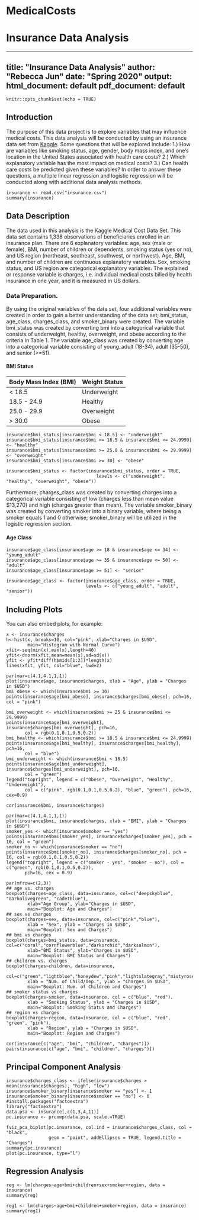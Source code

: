 # MedicalCosts
# Insurance Data Analysis
---
title: "Insurance Data Analysis"
author: "Rebecca Jun"
date: "Spring 2020"
output:
  html_document: default
  pdf_document: default
---

```{r setup, include=FALSE}
knitr::opts_chunk$set(echo = TRUE)
```
## Introduction
  The purpose of this data project is to explore variables that may influence medical costs. This data analysis will be conducted by using an insurance data set from [Kaggle](www.kaggle.com/mirichoi0218/insurance). Some questions that will be explored include: 1.) How are variables like smoking status, age, gender, body mass index, and one’s location in the United States associated with health care costs? 2.) Which explanatory variable has the most impact on medical costs? 3.) Can health care costs be predicted given these variables? In order to answer these questions, a multiple linear regression and logistic regression will be conducted along with additional data analysis methods.
```{r}
insurance <- read.csv("insurance.csv")
summary(insurance)
```
## Data Description
  The data used in this analysis is the Kaggle Medical Cost Data Set. This data set contains 1,338 observations of beneficiaries enrolled in an insurance plan. There are 6 explanatory variables: age, sex (male or female), BMI, number of children or dependents, smoking status (yes or no), and US region (northeast, southeast, southwest, or northwest). Age, BMI, and number of children are continuous explanatory variables. Sex, smoking status, and US region are categorical explanatory variables. The explained or response variable is charges, i.e. individual medical costs billed by health insurance in one year, and it is measured in US dollars. 
  
### Data Preparation.
  By using the original variables of the data set, four additional variables were created in order to gain a better understanding of the data set; bmi_status, age_class, charges_class, and smoker_binary were created. The variable bmi_status was created by converting bmi into a categorical variable that consists of underweight, healthy, overweight, and obese according to the criteria in Table 1. The variable age_class was created by converting age into a categorical variable consisting of young_adult (18-34), adult (35-50), and senior (>=51). 

#### BMI Status  
| **Body Mass Index (BMI)** | **Weight Status** |
| -------------| ------------- |
|   < 18.5     |  Underweight  |
|  18.5 - 24.9 |    Healthy    |
| 25.0 - 29.9  |  Overweight   |
|   > 30.0     |     Obese     |

```{r, include=FALSE}
insurance$bmi_status[insurance$bmi < 18.5] <- "underweight" 
insurance$bmi_status[insurance$bmi >= 18.5 & insurance$bmi <= 24.9999] <- "healthy" 
insurance$bmi_status[insurance$bmi >= 25.0 & insurance$bmi <= 29.9999] <- "overweight"
insurance$bmi_status[insurance$bmi >= 30] <- "obese" 

insurance$bmi_status <- factor(insurance$bmi_status, order = TRUE, 
                                  levels <- c("underweight", "healthy", "overweight", "obese"))
```

  Furthermore, charges_class was created by converting charges into a categorical variable consisting of low (charges less than mean value $13,270) and high (charges greater than mean). The variable smoker_binary was created by converting smoker into a binary variable, where being a smoker equals 1 and 0 otherwise; smoker_binary will be utilized in the logistic regression section. 
  
 #### Age Class
```{r, include=FALSE}
insurance$age_class[insurance$age >= 18 & insurance$age <= 34] <- "young_adult"
insurance$age_class[insurance$age >= 35 & insurance$age <= 50] <- "adult"
insurance$age_class[insurance$age >= 51] <- "senior"

insurance$age_class <- factor(insurance$age_class, order = TRUE, 
                              levels <- c("young_adult", "adult", "senior"))
```

## Including Plots

You can also embed plots, for example:

```{r, echo=FALSE}
x <- insurance$charges
h<-hist(x, breaks=10, col="pink", xlab="Charges in $USD",
        main="Histogram with Normal Curve")
xfit<-seq(min(x),max(x),length=40)
yfit<-dnorm(xfit,mean=mean(x),sd=sd(x))
yfit <- yfit*diff(h$mids[1:2])*length(x)
lines(xfit, yfit, col="blue", lwd=2)
```

```{r, echo=FALSE}
par(mar=c(4.1,4.1,1,1))
plot(insurance$age, insurance$charges, xlab = "Age", ylab = "Charges in $USD")
bmi_obese <- which(insurance$bmi >= 30)
points(insurance$age[bmi_obese], insurance$charges[bmi_obese], pch=16, col = "pink")

bmi_overweight <- which(insurance$bmi >= 25 & insurance$bmi <= 29.9999)
points(insurance$age[bmi_overweight], insurance$charges[bmi_overweight], pch=16, 
       col = rgb(0.1,0.1,0.5,0.2))
bmi_healthy <- which(insurance$bmi >= 18.5 & insurance$bmi <= 24.9999)
points(insurance$age[bmi_healthy], insurance$charges[bmi_healthy], pch=16,
       col = "blue")
bmi_underweight <- which(insurance$bmi < 18.5)
points(insurance$age[bmi_underweight], insurance$charges[bmi_underweight], pch=16,
       col = "green")
legend("topright", legend = c("Obese", "Overweight", "Healthy", "Underweight"), 
       col = c("pink", rgb(0.1,0.1,0.5,0.2), "blue", "green"), pch=16, cex=0.9)
```

```{r}
cor(insurance$bmi, insurance$charges)
```

```{r}
par(mar=c(4.1,4.1,1,1))
plot(insurance$bmi, insurance$charges, xlab = "BMI", ylab = "Charges in $USD")
smoker_yes <- which(insurance$smoker == "yes")
points(insurance$bmi[smoker_yes], insurance$charges[smoker_yes], pch = 16, col = "green")
smoker_no <- which(insurance$smoker == "no")
points(insurance$bmi[smoker_no], insurance$charges[smoker_no], pch = 16, col = rgb(0.1,0.1,0.5,0.2))
legend("topright", legend = c("smoker - yes", "smoker - no"), col = c("green", rgb(0.1,0.1,0.5,0.2)), 
       pch=16, cex = 0.9)
```

```{r, echo=FALSE}
par(mfrow=c(2,3))
## age vs. charges
boxplot(charges~age_class, data=insurance, col=c("deepskyblue", "darkolivegreen", "cadetblue"),
        xlab="Age Group", ylab="Charges in $USD", 
        main="Boxplot: Age and Charges")
## sex vs charges
boxplot(charges~sex, data=insurance, col=c("pink","blue"),
        xlab = "Sex", ylab = "Charges in $USD", 
        main="Boxplot: Sex and Charges")
## bmi vs charges
boxplot(charges~bmi_status, data=insurance, col=c("coral","cornflowerblue","darkorchid","darksalmon"),
        xlab="BMI Status", ylab="Charges in $USD",
        main="Boxplot: BMI Status and Charges")
## children vs. charges 
boxplot(charges~children, data=insurance, 
        col=c("green","lightblue","honeydew","pink","lightslategray","mistyrose"), 
        xlab = "Num. of Child/Dep.", ylab = "Charges in $USD",
        main="Boxplot: Num. of Children and Charges")
## smoker status vs charges
boxplot(charges~smoker, data=insurance, col = c("blue", "red"), 
        xlab = "Smoking Status", ylab = "Charges in $USD",
        main="Boxplot: Smoking Status and Charges")
## region vs charges
boxplot(charges~region, data=insurance, col = c("blue", "red", "green", "pink"),
        xlab = "Region", ylab = "Charges in $USD",
        main="Boxplot: Region and Charges")
```

```{r}
cor(insurance[c("age", "bmi", "children", "charges")])
pairs(insurance[c("age", "bmi", "children", "charges")])
```

## Principal Component Analysis
```{r, echo=FALSE}
insurance$charges_class <- ifelse(insurance$charges > mean(insurance$charges), "high", "low")
insurance$smoker_binary[insurance$smoker == "yes"] <- 1
insurance$smoker_binary[insurance$smoker == "no"] <- 0
#install.packages("factoextra")
library("factoextra")
data.psa <- insurance[,c(1,3,4,11)]
pc.insurance <- prcomp(data.psa, scale.=TRUE)

fviz_pca_biplot(pc.insurance, col.ind = insurance$charges_class, col = "black",
                geom = "point", addEllipses = TRUE, legend.title = "Charges")
summary(pc.insurance)
plot(pc.insurance, type="l")
```

## Regression Analysis
```{r}
reg <- lm(charges~age+bmi+children+sex+smoker+region, data = insurance)
summary(reg)

reg1 <- lm(charges~age+bmi+children+smoker+region, data = insurance)
summary(reg1)
```
